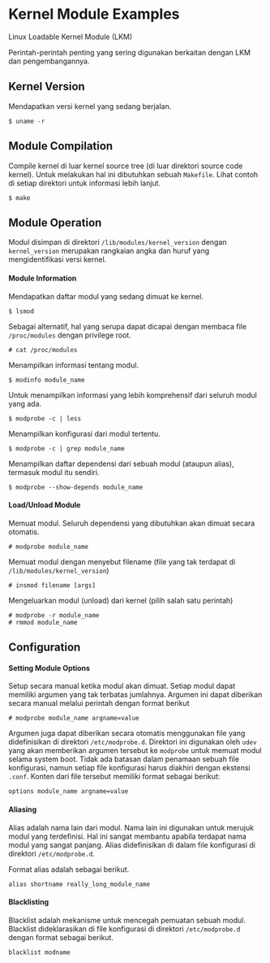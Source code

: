 # Kernel Module Examples

Linux Loadable Kernel Module (LKM)

Perintah-perintah penting yang sering digunakan berkaitan dengan LKM dan pengembangannya.

## Kernel Version

Mendapatkan versi kernel yang sedang berjalan.

```
$ uname -r
```

## Module Compilation

Compile kernel di luar kernel source tree (di luar direktori source code kernel). Untuk melakukan hal ini dibutuhkan sebuah `Makefile`. Lihat contoh di setiap direktori untuk informasi lebih lanjut.

```
$ make
```

## Module Operation

Modul disimpan di direktori `/lib/modules/kernel_version` dengan `kernel_version` merupakan rangkaian angka dan huruf yang mengidentifikasi versi kernel.

#### Module Information

Mendapatkan daftar modul yang sedang dimuat ke kernel.

```
$ lsmod
```

Sebagai alternatif, hal yang serupa dapat dicapai dengan membaca file `/proc/modules` dengan privilege root.

```
# cat /proc/modules
```

Menampilkan informasi tentang modul.

```
$ modinfo module_name
```

Untuk menampilkan informasi yang lebih komprehensif dari seluruh modul yang ada.

```
$ modprobe -c | less
```

Menampilkan konfigurasi dari modul tertentu.

```
$ modprobe -c | grep module_name
```

Menampilkan daftar dependensi dari sebuah modul (ataupun alias), termasuk modul itu sendiri.

```
$ modprobe --show-depends module_name
```

#### Load/Unload Module

Memuat modul. Seluruh dependensi yang dibutuhkan akan dimuat secara otomatis.

```
# modprobe module_name
```

Memuat modul dengan menyebut filename (file yang tak terdapat di `/lib/modules/kernel_version`)

```
# insmod filename [args]
```

Mengeluarkan modul (unload) dari kernel (pilih salah satu perintah)

```
# modprobe -r module_name
# rmmod module_name
```

## Configuration

#### Setting Module Options

Setup secara manual ketika modul akan dimuat. Setiap modul dapat memiliki argumen yang tak terbatas jumlahnya. Argumen ini dapat diberikan secara manual melalui perintah dengan format berikut

```
# modprobe module_name argname=value
```

Argumen juga dapat diberikan secara otomatis menggunakan file yang didefinisikan di direktori `/etc/modprobe.d`. Direktori ini digunakan oleh `udev` yang akan memberikan argumen tersebut ke `modprobe` untuk memuat modul selama system boot. Tidak ada batasan dalam penamaan sebuah file konfigurasi, namun setiap file konfigurasi harus diakhiri dengan ekstensi `.conf`. Konten dari file tersebut memiliki format sebagai berikut:

```
options module_name argname=value
```

#### Aliasing

Alias adalah nama lain dari modul. Nama lain ini digunakan untuk merujuk modul yang terdefinisi. Hal ini sangat membantu apabila terdapat nama modul yang sangat panjang. Alias didefinisikan di dalam file konfigurasi di direktori `/etc/modprobe.d`.

Format alias adalah sebagai berikut.

```
alias shortname really_long_module_name
```

#### Blacklisting

Blacklist adalah mekanisme untuk mencegah pemuatan sebuah modul. Blacklist dideklarasikan di file konfigurasi di direktori `/etc/modprobe.d` dengan format sebagai berikut.

```
blacklist modname
```